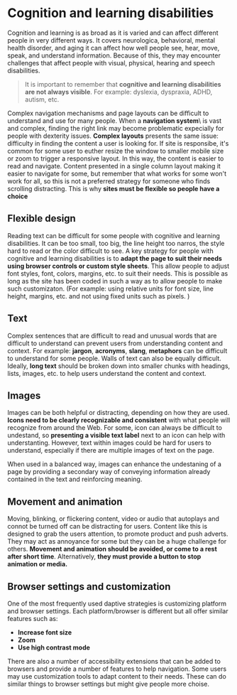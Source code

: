 # Cognition and learning disabilities
Cognition and learning is as broad as it is varied and can affect different people in very different ways. It covers neurologica, behavioral, mental health disorder, and aging it can affect how well people see, hear, move, speak, and understand information. Because of this, they may encounter challenges that affect people with visual, physical, hearing and speech disabilities.

> It is important to remember that **cognitive and learning disabilities are not always visible**. For example: dyslexia, dyspraxia, ADHD, autism, etc.

Complex navigation mechanisms and page layouts can be difficult to understand and use for many people. When a **navigation system**\ is vast and complex, finding the right link may become problematic expecially for people with dexterity issues. **Complex layouts** presents the same issue: difficulty in finding the content a user is looking for. If site is responsibe, it's common for some user to euther resize the window to smaller mobile size or zoom to trigger a responsive layout. In this way, the content is easier to read and navigate. Content presented in a single column layout making it easier to navigate for some, but remember that what works for some won't work for all, so this is not a preferred strategy for someone who finds scrolling distracting. This is why **sites must be flexible so people have a choice**

## Flexible design
Reading text can be difficult for some people with cognitive and learning disabilities. It can be too small, too big, the line height too narros, the style hard to read or the color difficult to see. A key strategy for people with cognitive and learning disabilities is to **adapt the page to suit their needs using browser controls or custom style sheets**. This allow people to adjust font styles, font, colors, margins, etc. to suit their needs. This is possible as long as the site has been coded in such a way as to allow people to make such customizaton. (For example: using relative units for font size, line height, margins, etc. and not using fixed units such as pixels. )

## Text
Complex sentences that are difficult to read and unusual words that are difficult to understand can prevent users from understanding content and context. For example: **jargon**, **acronyms**, **slang**, **metaphors** can be difficult to understand for some people. Walls of text can also be equally difficult. Ideally, **long text** should be broken down into smaller chunks with headings, lists, images, etc. to help users understand the content and context.

## Images
Images can be both helpful or distracting, depending on how they are used. **Icons need to be clearly recognizable and consistent** with what people will recognize from around the Web. For some, icon can always be difficult to undestand, so **presenting a visible text label** next to an icon can help with understanting. However, text within images 
could be hard for users to understand, especially if there are multiple images of text on the page. 

When used in a balanced way, images can enhance the undestaning of a page by providing a secondary way of conveying information already contained in the text and reinforcing meaning.

## Movement and animation

Moving, blinking, or flickering content, video or audio that autoplays and connot be turned off can be distracting for users. Content like this is designed to grab the users attention, to promote product and push adverts. They may act as annoyance for some but they can be a huge challenge for others. **Movement and animation should be avoided, or come to a rest after short time**. Alternatively, **they must provide a button to stop animation or media.**


## Browser settings and customization

One of the most frequently used daptive strategies is customizing platform and browser settings. Each platform/browser is different but all offer similar features such as:
- **Increase font size**
- **Zoom**
- **Use high contrast mode**

There are also a number of accessibility extensions that can be added to browsers and provide a number of features to help navigation. Some users may use customization tools to adapt content to their needs. These can do similar things to browser settings but might give people more choise.